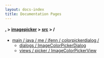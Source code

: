 ```yaml
---
layout: docs-index
title: Documentation Pages
---
```

#### [.](./../../index) > [imagepicker](./../index) > [src](./index) > **/**

- [main / java / me / jfenn / colorpickerdialog /](main/java/me/jfenn/colorpickerdialog)
	- [dialogs / ImageColorPickerDialog](main/java/me/jfenn/colorpickerdialog/dialogs/ImageColorPickerDialog)
	- [views / picker / ImageColorPickerView](main/java/me/jfenn/colorpickerdialog/views/picker/ImageColorPickerView)
